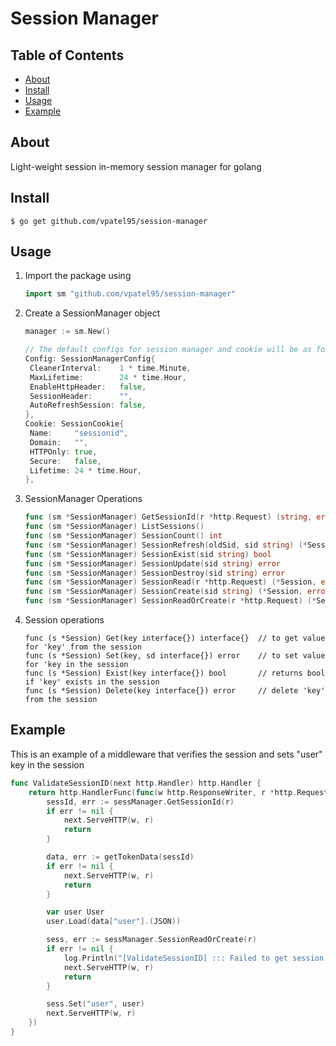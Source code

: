 # Session Manager

## Table of Contents
+ [About](#about)
+ [Install](#install)
+ [Usage](#usage)
+ [Example](#example)

## About <a name = "about"></a>
Light-weight session in-memory session manager for golang

## Install <a name = "install"></a>

```
$ go get github.com/vpatel95/session-manager
```

## Usage <a name = "usage"></a>

1. Import the package using  
    ```go
    import sm "github.com/vpatel95/session-manager"
    ```

2. Create a SessionManager object 
   ```go
   manager := sm.New()

   // The default configs for session manager and cookie will be as follow
   Config: SessionManagerConfig{
   	CleanerInterval:    1 * time.Minute,
   	MaxLifetime:        24 * time.Hour,
   	EnableHttpHeader:   false,
   	SessionHeader:      "",
   	AutoRefreshSession: false,
   },
   Cookie: SessionCookie{
   	Name:     "sessionid",
   	Domain:   "",
   	HTTPOnly: true,
   	Secure:   false,
   	Lifetime: 24 * time.Hour,
   },
   ```
        
5. SessionManager Operations
    ```go
    func (sm *SessionManager) GetSessionId(r *http.Request) (string, error) 		// extract session ID from request
    func (sm *SessionManager) ListSessions() 				    		// Print all the sessions in the manager
    func (sm *SessionManager) SessionCount() int			    		// returns number of sessions in the manager
    func (sm *SessionManager) SessionRefresh(oldSid, sid string) (*Session, error)	// change the session Id for the session
    func (sm *SessionManager) SessionExist(sid string) bool				// check if session with session Id exists
    func (sm *SessionManager) SessionUpdate(sid string) error 				// update last access time for the session
    func (sm *SessionManager) SessionDestroy(sid string) error 				// delete session with given session Id
    func (sm *SessionManager) SessionRead(r *http.Request) (*Session, error) 		// retreive the session
    func (sm *SessionManager) SessionCreate(sid string) (*Session, error) 		// create a new session
    func (sm *SessionManager) SessionReadOrCreate(r *http.Request) (*Session, error)    // retreive the session, if not existing create a new session
    ```
    
6. Session operations
    ```
    func (s *Session) Get(key interface{}) interface{}	// to get value for 'key' from the session
    func (s *Session) Set(key, sd interface{}) error    // to set value for 'key in the session
    func (s *Session) Exist(key interface{}) bool      	// returns bool if 'key' exists in the session
    func (s *Session) Delete(key interface{}) error     // delete 'key' from the session
    ```
    
## Example <a name = "example"></a>

This is an example of a middleware that verifies the session and sets "user" key in the session

```go
func ValidateSessionID(next http.Handler) http.Handler {
	return http.HandlerFunc(func(w http.ResponseWriter, r *http.Request) {
		sessId, err := sessManager.GetSessionId(r)
		if err != nil {
			next.ServeHTTP(w, r)
			return
		}

		data, err := getTokenData(sessId)
		if err != nil {
			next.ServeHTTP(w, r)
			return
		}

		var user User
		user.Load(data["user"].(JSON))

		sess, err := sessManager.SessionReadOrCreate(r)
		if err != nil {
			log.Println("[ValidateSessionID] ::: Failed to get session : " + err.Error())
			next.ServeHTTP(w, r)
			return
		}

		sess.Set("user", user)
		next.ServeHTTP(w, r)
	})
}
```
